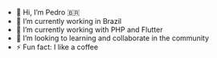 - 👋 Hi, I’m Pedro 🇧🇷
- 🔭 I’m currently working in Brazil
- 🌱 I’m currently working with PHP and Flutter
- 👯 I’m looking to learning and collaborate in the community
- ⚡ Fun fact: I like a coffee

<!---
**strangeprojects/strangeprojects** is a ✨ special ✨ repository because its `README.md` (this file) appears on your GitHub profile.
You can click the Preview link to take a look at your changes.
--->
